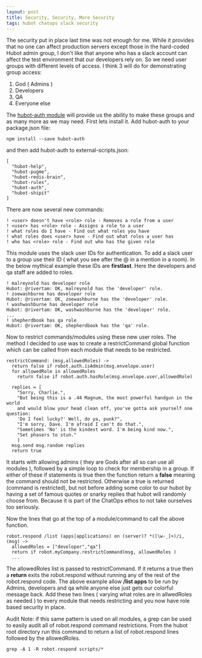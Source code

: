 ```yaml
---
layout: post
title: Security, Security, More Security
tags: hubot chatops slack security
---
```


The security put in place last time was not enough for me.   While it provides that no one can affect production servers except those in the hard-coded Hubot admin group, I don't like that anyone who has a slack account can affect the test environment that our developers rely on.    So we need user groups with different levels of access.   I think 3 will do for demonstrating group access:

1. God ( Admins )
2. Developers
3. QA
4. Everyone else

The [hubot-auth module](https://github.com/hubot-scripts/hubot-auth) will provide us the ability to make these groups and as many more as we may need.  First lets install it.
Add hubot-auth to your package.json file:

```
npm install --save hubot-auth

```

and then add hubot-auth to external-scripts.json:

```
[
  "hubot-help",
  "hubot-pugme",
  "hubot-redis-brain",
  "hubot-rules",
  "hubot-auth",
  "hubot-shipit"
]
```

There are now several new commands:

```
! <user> doesn't have <role> role - Removes a role from a user
! <user> has <role> role - Assigns a role to a user
! what roles do I have - Find out what roles you have
! what roles does <user> have - Find out what roles a user has
! who has <role> role - Find out who has the given role
```

This module uses the slack user IDs for authentication.  To add a slack user to a group use their ID ( what you see after the @ in a mention in a room).   In the below mythical example these IDs are **firstlast**.  Here the developers and qa staff are added to roles.

```
! malreynold has developer role
Hubot: @rivertam: OK, malreynold has the 'developer' role.
! zoewashburne has developer role
Hubot: @rivertam: OK, zoewashburne has the 'developer' role.
! washwashburne has developer role
Hubot: @rivertam: OK, washwashburne has the 'developer' role.
...
! shepherdbook has qa role
Hubot: @rivertam: OK, shepherdbook has the 'qa' role.
```

Now to restrict commands/modules using these new user roles.  The method I decided to use was to create a restrictCommand global function which can be called from each module that needs to be restricted.

```
restrictCommand: (msg,allowedRoles) ->
  return false if robot.auth.isAdmin(msg.envelope.user)
  for allowedRole in allowedRoles
    return false if robot.auth.hasRole(msg.envelope.user,allowedRole)

  replies = [
    "Sorry, Charlie.",
    "But being this is a .44 Magnum, the most powerful handgun in the world
    and would blow your head clean off, you've gotta ask yourself one question:
    'Do I feel lucky?' Well, do ya, punk?",
    "I'm sorry, Dave. I'm afraid I can't do that.",
    "Sometimes 'No' is the kindest word. I'm being kind now.",
    "Set phasers to stun."
    ]
  msg.send msg.random replies
  return true
```

It starts with allowing admins ( they are Gods after all so can use all modules ), followed by a simple loop to check for membership in a group.  If either of these if statements is true then the function return a **false** meaning the command should not be restricted.   Otherwise a true is returned (command is restricted), but not before adding some color to our hubot by having a set of famous quotes or snarky replies that hubot will randomly choose from.   Because it is part of the ChatOps ethos to not take ourselves too seriously.

Now the lines that go at the top of a module/command to call the above function.

```
robot.respond /list (apps|applications) on (server)? *([\w-_]+)/i, (msg) ->
  allowedRoles = ["developer","qa"]
  return if robot.myCompany.restrictCommand(msg, allowedRoles )
  ...
```

The allowedRoles list is passed to restrictCommand.  If it returns a true then a **return** exits the robot.respond without running any of the rest of the robot.respond code.  The above example allow **/list apps** to be run by Admins, developers and qa while anyone else just gets our colorful message back.  Add these two lines ( varying what roles are in allwedRoles as needed ) to every module that needs restricting and you now have role based security in place.

Audit Note:  if this same pattern is used on all modules, a grep can be used to easily audit all of robot.respond command restrictions. From the hubot root directory run this command to return a list of robot.respond lines followed by the allowedRoles.

```
grep -A 1 -R robot.respond scripts/*
```
